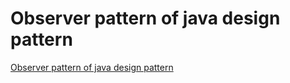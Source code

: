 # Observer pattern of java design pattern
[Observer pattern of java design pattern](https://aiwithcloud.com/2022/09/19/observer_pattern_of_java_design_pattern/)